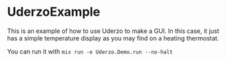 # UderzoExample

This is an example of how to use Uderzo to make a GUI. In this case, it just has
a simple temperature display as you may find on a heating thermostat.

You can run it with `mix run -e Uderzo.Demo.run --no-halt`
